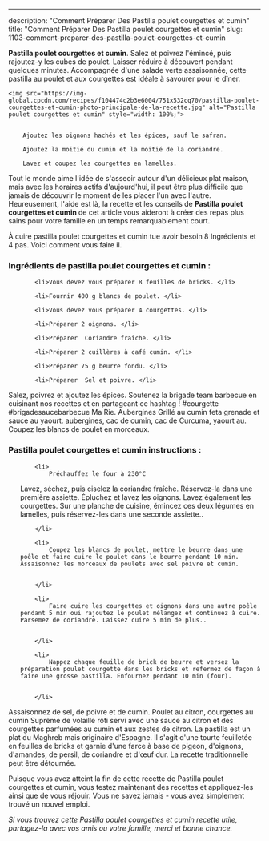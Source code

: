 ---
description: "Comment Préparer Des Pastilla poulet courgettes et cumin"
title: "Comment Préparer Des Pastilla poulet courgettes et cumin"
slug: 1103-comment-preparer-des-pastilla-poulet-courgettes-et-cumin

<p>
	<strong>Pastilla poulet courgettes et cumin</strong>. 
	Salez et poivrez l&#39;émincé, puis rajoutez-y les cubes de poulet. Laisser réduire à découvert pendant quelques minutes. Accompagnée d&#39;une salade verte assaisonnée, cette pastilla au poulet et aux courgettes est idéale à savourer pour le dîner.
</p>
<p>
	
	<img src="https://img-global.cpcdn.com/recipes/f104474c2b3e6004/751x532cq70/pastilla-poulet-courgettes-et-cumin-photo-principale-de-la-recette.jpg" alt="Pastilla poulet courgettes et cumin" style="width: 100%;">
	
	
		Ajoutez les oignons hachés et les épices, sauf le safran.
	
		Ajoutez la moitié du cumin et la moitié de la coriandre.
	
		Lavez et coupez les courgettes en lamelles.
	
</p>

Tout le monde aime l'idée de s'asseoir autour d'un délicieux plat maison, mais avec les horaires actifs d'aujourd'hui, il peut être plus difficile que jamais de découvrir le moment de les placer l'un avec l'autre. Heureusement, l'aide est là, la recette et les conseils de <strong> Pastilla poulet courgettes et cumin </strong> de cet article vous aideront à créer des repas plus sains pour votre famille en un temps remarquablement court.

<!--inarticleads1-->

À cuire pastilla poulet courgettes et cumin tue avoir besoin 8 Ingrédients et 4 pas. Voici comment vous faire il.

<h3>Ingrédients de pastilla poulet courgettes et cumin :</h3>

<ol>
	
		<li>Vous devez vous préparer 8 feuilles de bricks. </li>
	
		<li>Fournir 400 g blancs de poulet. </li>
	
		<li>Vous devez vous préparer 4 courgettes. </li>
	
		<li>Préparer 2 oignons. </li>
	
		<li>Préparer  Coriandre fraîche. </li>
	
		<li>Préparer 2 cuillères à café cumin. </li>
	
		<li>Préparer 75 g beurre fondu. </li>
	
		<li>Préparer  Sel et poivre. </li>
	
</ol>

Salez, poivrez et ajoutez les épices. Soutenez la brigade team barbecue en cuisinant nos recettes et en partageant ce hashtag ! #courgette #brigadesaucebarbecue Ma Rie. Aubergines Grillé au cumin feta grenade et sauce au yaourt. aubergines, cac de cumin, cac de Curcuma, yaourt au. Coupez les blancs de poulet en morceaux. 

<!--inarticleads2-->

<h3>Pastilla poulet courgettes et cumin instructions :</h3>

<ol>
	
		<li>
			Préchauffez le four à 230°C 
Lavez, séchez, puis ciselez la coriandre fraîche. Réservez-la dans une première assiette. Épluchez et lavez les oignons. Lavez également les courgettes. Sur une planche de cuisine, émincez ces deux légumes en lamelles, puis réservez-les dans une seconde assiette..
			
			
		</li>
	
		<li>
			Coupez les blancs de poulet, mettre le beurre dans une poêle et faire cuire le poulet dans le beurre pendant 10 min. Assaisonnez les morceaux de poulets avec sel poivre et cumin.
			
			
		</li>
	
		<li>
			Faire cuire les courgettes et oignons dans une autre poêle pendant 5 min oui rajoutez le poulet mélangez et continuez à cuire. Parsemez de coriandre. Laissez cuire 5 min de plus..
			
			
		</li>
	
		<li>
			Nappez chaque feuille de brick de beurre et versez la préparation poulet courgette dans les bricks et refermez de façon à faire une grosse pastilla. Enfournez pendant 10 min (four).
			
			
		</li>
	
</ol>

Assaisonnez de sel, de poivre et de cumin. Poulet au citron, courgettes au cumin Suprême de volaille rôti servi avec une sauce au citron et des courgettes parfumées au cumin et aux zestes de citron. La pastilla est un plat du Maghreb mais originaire d&#39;Espagne. Il s&#39;agit d&#39;une tourte feuilletée en feuilles de bricks et garnie d&#39;une farce à base de pigeon, d&#39;oignons, d&#39;amandes, de persil, de coriandre et d&#39;œuf dur. La recette traditionnelle peut être détournée. 

<!--inarticleads1-->

<p>
Puisque vous avez atteint la fin de cette recette de Pastilla poulet courgettes et cumin, vous testez maintenant des recettes et appliquez-les ainsi que de vous réjouir. Vous ne savez jamais - vous avez simplement trouvé un nouvel emploi.
</p>

<p>
<i>Si vous trouvez cette Pastilla poulet courgettes et cumin recette utile, partagez-la avec vos amis ou votre famille, merci et bonne chance.</i>
</p>
